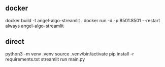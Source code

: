 docker
---------------
docker build -t angel-algo-streamlit .
docker run -d -p 8501:8501 --restart always angel-algo-streamlit



direct
------------
python3 -m venv .venv
source .venv/bin/activate
pip install -r requirements.txt
streamlit run main.py